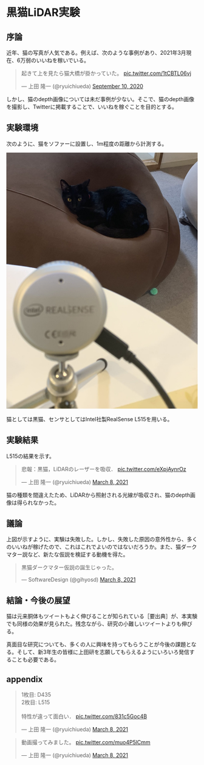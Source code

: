 # 黒猫LiDAR実験

## 序論

近年、猫の写真が人気である。例えば、次のような事例があり、2021年3月現在、6万弱のいいねを稼いでいる。

<blockquote class="twitter-tweet" data-partner="tweetdeck"><p lang="ja" dir="ltr">起きて上を見たら猫大橋が掛かっていた。 <a href="https://t.co/1tCBTL06vj">pic.twitter.com/1tCBTL06vj</a></p>&mdash; 上田 隆一 (@ryuichiueda) <a href="https://twitter.com/ryuichiueda/status/1304174807563427841?ref_src=twsrc%5Etfw">September 10, 2020</a></blockquote>
<script async src="https://platform.twitter.com/widgets.js" charset="utf-8"></script>


しかし、猫のdepth画像については未だ事例が少ない。そこで、猫のdepth画像を撮影し、Twitterに掲載することで、いいねを稼ぐことを目的とする。


## 実験環境

次のように、猫をソファーに設置し、1m程度の距離から計測する。

![](env.jpeg)

猫としては黒猫、センサとしてはIntel社製RealSense L515を用いる。


## 実験結果

L515の結果を示す。

<blockquote class="twitter-tweet" data-partner="tweetdeck"><p lang="ja" dir="ltr">悲報：黒猫，LiDARのレーザーを吸収． <a href="https://t.co/eXpjAynrOz">pic.twitter.com/eXpjAynrOz</a></p>&mdash; 上田 隆一 (@ryuichiueda) <a href="https://twitter.com/ryuichiueda/status/1368839305104293890?ref_src=twsrc%5Etfw">March 8, 2021</a></blockquote>
<script async src="https://platform.twitter.com/widgets.js" charset="utf-8"></script>


猫の種類を間違えたため、LiDARから照射される光線が吸収され、猫のdepth画像は得られなかった。


## 議論

上図が示すように、実験は失敗した。しかし、失敗した原因の意外性から、多くのいいねが稼げたので、これはこれでよいのではないだろうか。また、猫ダークマター説など、新たな仮説を検証する動機を得た。

<blockquote class="twitter-tweet" data-conversation="none" data-cards="hidden" data-partner="tweetdeck"><p lang="ja" dir="ltr">黒猫ダークマター仮説の誕生じゃった。</p>&mdash; SoftwareDesign (@gihyosd) <a href="https://twitter.com/gihyosd/status/1368845305668534275?ref_src=twsrc%5Etfw">March 8, 2021</a></blockquote>
<script async src="https://platform.twitter.com/widgets.js" charset="utf-8"></script>


## 結論・今後の展望

猫は元来胴体もツイートもよく伸びることが知られている［要出典］が、本実験でも同様の効果が見られた。残念ながら、研究の小難しいツイートよりも伸びる。


真面目な研究についても、多くの人に興味を持ってもらうことが今後の課題となる。そして、新3年生の皆様に上田研を志願してもらえるようにいろいろ発信することも必要である。


## appendix

<blockquote class="twitter-tweet" data-partner="tweetdeck"><p lang="ja" dir="ltr">1枚目: D435<br>2枚目: L515<br><br>特性が違って面白い． <a href="https://t.co/831c5Goc4B">pic.twitter.com/831c5Goc4B</a></p>&mdash; 上田 隆一 (@ryuichiueda) <a href="https://twitter.com/ryuichiueda/status/1368843949079597062?ref_src=twsrc%5Etfw">March 8, 2021</a></blockquote>
<script async src="https://platform.twitter.com/widgets.js" charset="utf-8"></script>

<blockquote class="twitter-tweet" data-partner="tweetdeck"><p lang="ja" dir="ltr">動画撮ってみました。 <a href="https://t.co/muo4P5lCmm">pic.twitter.com/muo4P5lCmm</a></p>&mdash; 上田 隆一 (@ryuichiueda) <a href="https://twitter.com/ryuichiueda/status/1368849694315606029?ref_src=twsrc%5Etfw">March 8, 2021</a></blockquote>
<script async src="https://platform.twitter.com/widgets.js" charset="utf-8"></script>

